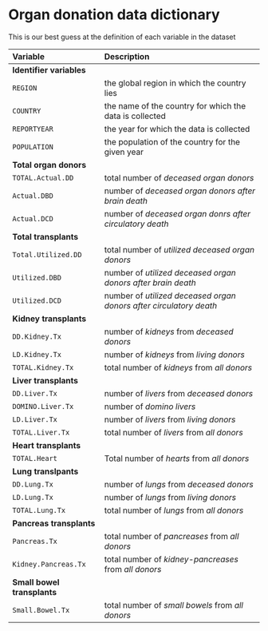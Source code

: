 # Organ donation data dictionary

This is our best guess at the definition of each variable in the dataset



| Variable | Description |
|:---------|:------------|
| **Identifier variables** | |
| `REGION`   | the global region in which the country lies |
| `COUNTRY`  | the name of the country for which the data is collected |
| `REPORTYEAR` | the year for which the data is collected |
| `POPULATION` | the population of the country for the given year |
| **Total organ donors** | |
| `TOTAL.Actual.DD` | total number of *deceased organ donors* |
| `Actual.DBD` | number of *deceased organ donors after brain death* |
| `Actual.DCD` | number of *deceased organ donrs after circulatory death* |
| **Total transplants** |   |
| `Total.Utilized.DD` | total number of *utilized deceased organ donors* |
| `Utilized.DBD` | number of *utilized deceased organ donors after brain death* |
| `Utilized.DCD` | number of *utilized deceased organ donors after circulatory death* |
| **Kidney transplants** | |
| `DD.Kidney.Tx` | number of *kidneys* from *deceased donors* |
| `LD.Kidney.Tx` | number of *kidneys* from *living donors* |
| `TOTAL.Kidney.Tx` | total number of *kidneys* from *all donors* |
| **Liver transplants** | |
| `DD.Liver.Tx` | number of *livers* from *deceased donors* |
| `DOMINO.Liver.Tx` | number of *domino livers* |
| `LD.Liver.Tx` | number of *livers* from *living donors* |
| `TOTAL.Liver.Tx` | total number of *livers* from *all donors* |
| **Heart transplants** | |
| `TOTAL.Heart` | Total number of *hearts* from *all donors* |
| **Lung translpants** | |
| `DD.Lung.Tx` | number of *lungs* from *deceased donors* |
| `LD.Lung.Tx` | number of *lungs* from *living donors* |
| `TOTAL.Lung.Tx` | total number of *lungs* from *all donors* |
| **Pancreas transplants** | |
| `Pancreas.Tx` | total number of *pancreases* from *all donors* |
| `Kidney.Pancreas.Tx` | total number of *kidney-pancreases* from *all donors* |
| **Small bowel transplants** | |
| `Small.Bowel.Tx` | total number of *small bowels* from *all donors* |
